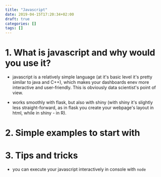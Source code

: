 ```yaml
---
title: "Javascript"
date: 2019-04-15T17:20:34+02:00
draft: true
categories: []
tags: []
---
```



# 1. What is javascript and why would you use it?

* javascript is a relatively simple language (at it's basic level it's pretty similar to java and C++), which makes your dashboards enev more interactive and user-friendly. This is obviously data scientist's point of view.

* works smoothly with flask, but also with shiny (with shiny it's slightly less straight-forward, as in flask you create your webpage's layout in html, while in shiny - in R).

# 2. Simple examples to start with



# 3. Tips and tricks

* you can execute your javascript interactively in console with `node`
